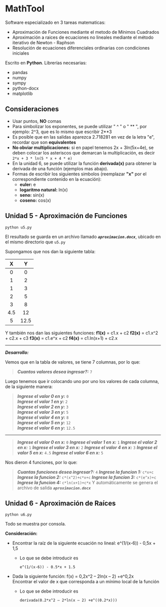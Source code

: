 # MathTool
Software especializado en 3 tareas matematicas:

 - Aproximación de Funciones mediante el metodo de Mínimos Cuadrados
 - Aproximación a raices de ecuaciones no lineales mediante el método iterativo de Newton - Raphson
 - Resolución de ecuaciones diferenciales ordinarias con condiciones iniciales
 
Escrito en **Python**. Librerías necesarias:
- pandas
- numpy
- sympy
- python-docx
- matplotlib

## Consideraciones
- Usar puntos, **NO** comas
- Para simbolizar los exponentes, se puede utilizar " ^ " o " ** ", por ejemplo: 2^3, que es lo mismo que escribir 2**3
- Es posible que en las salidas aparezca 2.718281 en vez de la letra "e", recordar que son **equivalentes**
- **No obviar multiplicaciones:** si en papel tenemos 2x + 3ln(5x+4e), se deben colocar los asteriscos que demarcan la multiplicación, es decir
       ```
        2*x + 3 * ln(5 * x + 4 * e)
        ```
- En la unidad 6, se puede utilizar la función **derivada(x)** para obtener la derivada de una función (ejemplos mas abajo).
- Formas de escribir los siguientes simbolos (reemplazar **"x"** por el correspondiente contenido en la ecuación):
    - **euler:** e
    - **logaritmo natural:** ln(x)
    - **seno:** sin(x)
    - **coseno:** cos(x)


## Unidad 5 - Aproximación de Funciones
   ```
  python u5.py
  ```
El resultado se guarda en un archivo llamado ***`aproximacion.docx`***, ubicado en el mismo directorio que `u5.py`

Supongamos que nos dan la siguiente tabla:

|  X  |   Y  |
|:---:|:----:|
|  0  |   0  |
|  1  |   2  |
|  1  |   3  |
|  2  |   5  |
|  3  |   8  |
| 4.5 |  12  |
|  5  | 12.5 |

Y también nos dan las siguientes funciones:
**f1(x)** = c1.x + c2
**f2(x)** = c1.x^2 + c2.x + c3
**f3(x)** = c1.e^x + c2
**f4(x)** = c1.ln(x+1) + c2.x

-----
***Desarrollo:***

Vemos que en la tabla de valores, se tiene 7 columnas, por lo que:

>***Cuantos valores desea ingresar?:*** `7`

Luego tenemos que ir colocando uno por uno los valores de cada columna, de la siguiente manera:
>***Ingrese el valor 0 en y:*** `0`  
***Ingrese el valor 1 en y:*** `2`  
***Ingrese el valor 2 en y:*** `3`  
***Ingrese el valor 3 en y:*** `5`  
***Ingrese el valor 4 en y:*** `8`  
***Ingrese el valor 5 en y:*** `12`  
***Ingrese el valor 6 en y:*** `12.5`  
----------
>***Ingrese el valor 0 en x:*** `0`
***Ingrese el valor 1 en x:*** `1`
***Ingrese el valor 2 en x:*** `1`
***Ingrese el valor 3 en x:*** `2`
***Ingrese el valor 4 en x:*** `3`
***Ingrese el valor 5 en x:*** `4.5`
***Ingrese el valor 6 en x:*** `5`

Nos dieron 4 funciones, por lo que:
>***Cuantas funciones desea ingresar?:*** `4`
***Ingrese la funcion 1:*** `c*x+c`
***Ingrese la funcion 2:*** `c*(x^2)+c*x+c`
***Ingrese la funcion 3:*** `c*(e^x)+c`
***Ingrese la funcion 4:*** `c*ln(x+1)+c*x`
Y automáticamente se genera el archivo de salida ***`aproximacion.docx`***



## Unidad 6 - Aproximación de Raíces
   ```
  python u6.py
  ```
Todo se muestra por consola.

**Consideración:** 

- Encontrar la raíz de la siguiente ecuación no lineal: e^(1/(x-6)) - 0,5x + 1,5
    - Lo que se debe introducir es
         ```
        e^(1/(x-6)) - 0.5*x + 1.5
        ```
    
- Dada la siguiente función: f(x) = 0,2x^2 – 2ln(x – 2) +e^0,2x<br/>Encontrar el valor de x que corresponda a un mínimo local de la función
    - Lo que se debe introducir es
         ```
        derivada(0.2*x^2 – 2*ln(x – 2) +e^((0.2*x)))
        ```
  





